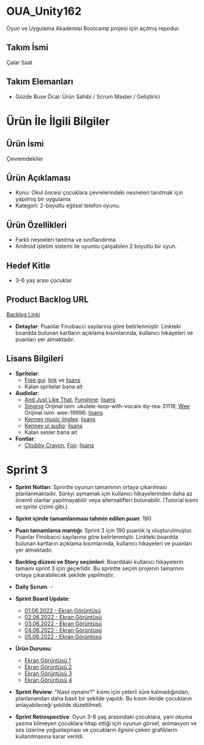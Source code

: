 # OUA_Unity162
Oyun ve Uygulama Akademisi Bootcamp projesi için açılmış repodur.

## **Takım İsmi**
Çalar Saat

## Takım Elemanları
- Gözde Buse Öcal: Ürün Sahibi / Scrum Master / Geliştirici

# Ürün İle İlgili Bilgiler

## Ürün İsmi
Çevremdekiler

## Ürün Açıklaması
- Konu: Okul öncesi çocuklara çevrelerindeki nesneleri tanıtmak için yapılmış bir uygulama
- Kategori: 2-boyutlu eğitsel telefon oyunu.

## Ürün Özellikleri
- Farklı nesneleri tanıtma ve sınıflandırma
- Android işletim sistemi ile uyumlu çalışabilen 2 boyutlu bir oyun.

## Hedef Kitle
- 3-6 yaş arası çocuklar

## Product Backlog URL
[Backlog Linki](https://miro.com/app/board/uXjVOwStjDI=/)

- **Detaylar**: Puanlar Finobacci sayılarına göre belirlenmiştir. Linkteki boardda bulunan kartların açıklama kısımlarında, kullanıcı hikayeleri ve puanları yer almaktadır.

## Lisans Bilgileri
- **Spritelar**:
  - [Free gui](https://github.com/gozde-buse/OUA_Unity162/tree/main/Assets/Sprites/UI/freegui): [link](https://www.gameart2d.com/free-game-gui.html) ve [lisans](https://www.gameart2d.com/license.html)
  - Kalan spritelar bana ait
- **Audiolar**:
  - [And Just Like That](https://github.com/gozde-buse/OUA_Unity162/blob/main/Assets/Audios/And%20Just%20Like%20That.mp3), [Funshine](https://github.com/gozde-buse/OUA_Unity162/blob/main/Assets/Audios/Funshine.mp3): [lisans](https://freepd.com/)
  - [Singing](https://github.com/gozde-buse/OUA_Unity162/blob/main/Assets/Audios/Singing.mp3) Orijinal isim: ukulele-loop-with-vocals-by-rea-31118, [Wee](https://github.com/gozde-buse/OUA_Unity162/blob/main/Assets/Audios/Wee.mp3) Orijinal isim: wee-19996: [lisans](https://pixabay.com/service/license/)
  - [Kenney music jingles](https://github.com/gozde-buse/OUA_Unity162/tree/main/Assets/Audios/kenney_musicjingles): [lisans](https://github.com/gozde-buse/OUA_Unity162/blob/main/Assets/Audios/kenney_musicjingles/License.txt)
  - [Kenney ui audio](https://github.com/gozde-buse/OUA_Unity162/tree/main/Assets/Audios/kenney_uiaudio): [lisans](https://github.com/gozde-buse/OUA_Unity162/blob/main/Assets/Audios/kenney_uiaudio/License.txt)
  - Kalan sesler bana ait
- **Fontlar**:
  - [Chubby Crayon](https://github.com/gozde-buse/OUA_Unity162/blob/main/Assets/Fonts/chubby-crayon/ChubbyCrayon-Regular.ttf), [Foo](https://github.com/gozde-buse/OUA_Unity162/blob/main/Assets/Fonts/foo/foo.otf): [lisans](https://www.1001fonts.com/licenses/ffc.html)

# Sprint 3

- **Sprint Notları**: Sprintte oyunun tamamının ortaya çıkarılması planlanmaktadır. Süreyi aşmamak için kullanıcı hikayelerinden daha az önemli olanlar yapılmayabilir veya alternatifleri bulunabilir. (Tutorial kısmı ve sprite çizimi gibi.)

- **Sprint içinde tamamlanması tahmin edilen puan**: 190

- **Puan tamamlama mantığı**: Sprint 3 için 190 puanlık iş oluşturulmuştur. Puanlar Finobacci sayılarına göre belirlenmiştir. Linkteki boardda bulunan kartların açıklama kısımlarında, kullanıcı hikayeleri ve puanları yer almaktadır.

- **Backlog düzeni ve Story seçimleri**: Boarddaki kullanıcı hikayelerin tamamı sprint 3 için geçerlidir. Bu sprintte seçim projenin tamamını ortaya çıkarabilecek şekilde yapılmıştır.

- **Daily Scrum**: -

- **Sprint Board Update**:
  - [01.06.2022 - Ekran Görüntüsü](https://github.com/gozde-buse/OUA_Unity162/blob/main/Sprint3/Sprint%20Board/Sprint%20Board%2001.06.2022.png)
  - [02.06.2022 - Ekran Görüntüsü](https://github.com/gozde-buse/OUA_Unity162/blob/main/Sprint3/Sprint%20Board/Sprint%20Board%2002.06.2022.png)
  - [03.06.2022 - Ekran Görüntüsü](https://github.com/gozde-buse/OUA_Unity162/blob/main/Sprint3/Sprint%20Board/Sprint%20Board%2003.06.2022.png)
  - [04.06.2022 - Ekran Görüntüsü](https://github.com/gozde-buse/OUA_Unity162/blob/main/Sprint3/Sprint%20Board/Sprint%20Board%2004.06.2022.png)
  - [05.06.2022 - Ekran Görüntüsü](https://github.com/gozde-buse/OUA_Unity162/blob/main/Sprint3/Sprint%20Board/Sprint%20Board%2005.06.2022.png)

- **Ürün Durumu**:
  - [Ekran Görüntüsü 1](https://github.com/gozde-buse/OUA_Unity162/blob/main/Sprint3/%C3%9Cr%C3%BCn%20G%C3%B6r%C3%BCnt%C3%BCleri/Ekran%20G%C3%B6r%C3%BCnt%C3%BCs%C3%BC%201.png)
  - [Ekran Görüntüsü 2](https://github.com/gozde-buse/OUA_Unity162/blob/main/Sprint3/%C3%9Cr%C3%BCn%20G%C3%B6r%C3%BCnt%C3%BCleri/Ekran%20G%C3%B6r%C3%BCnt%C3%BCs%C3%BC%202.png)
  - [Ekran Görüntüsü 3](https://github.com/gozde-buse/OUA_Unity162/blob/main/Sprint3/%C3%9Cr%C3%BCn%20G%C3%B6r%C3%BCnt%C3%BCleri/Ekran%20G%C3%B6r%C3%BCnt%C3%BCs%C3%BC%203.png)
  - [Ekran Görüntüsü 4](https://github.com/gozde-buse/OUA_Unity162/blob/main/Sprint3/%C3%9Cr%C3%BCn%20G%C3%B6r%C3%BCnt%C3%BCleri/Ekran%20G%C3%B6r%C3%BCnt%C3%BCs%C3%BC%204.png)

- **Sprint Review**: "Nasıl oynanır?" kısmı için yeterli süre kalmadığından, planlanandan daha basit bir şekilde yapıldı. Bu kısım ileride çocukların anlayabileceği şekilde düzeltilmeli.

- **Sprint Retrospective**: Oyun 3-6 yaş arasındaki çocuklara, yani okuma yazma bilmeyen çocuklara hitap ettiği için oyunun görsel, animasyon ve ses üzerine yoğunlaşması ve çocukların ilgisini çeken grafiklerin kullanılmasına karar verildi.
